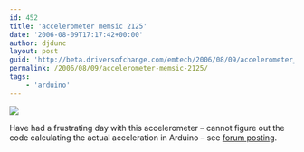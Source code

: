 ```yaml
---
id: 452
title: 'accelerometer memsic 2125'
date: '2006-08-09T17:17:42+00:00'
author: djdunc
layout: post
guid: 'http://beta.driversofchange.com/emtech/2006/08/09/accelerometer_memsic_2125/'
permalink: /2006/08/09/accelerometer-memsic-2125/
tags:
    - 'arduino'
---
```


[![](https://i0.wp.com/static.flickr.com/95/211029450_59a39ee87d.jpg?w=400)](http://www.flickr.com/photos/96635144@N00/211029450/ "accelerometer memsic 2125 on Flickr - Photo Sharing!")

Have had a frustrating day with this accelerometer – cannot figure out the code calculating the actual acceleration in Arduino – see [forum posting](http://www.arduino.cc/cgi-bin/yabb2/YaBB.pl?num=1155139805/0).